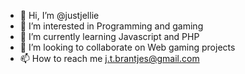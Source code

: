 - 👋 Hi, I’m @justjellie
- 👀 I’m interested in Programming and gaming
- 🌱 I’m currently learning Javascript and PHP
- 💞️ I’m looking to collaborate on Web gaming projects
- 📫 How to reach me j.t.brantjes@gmail.com

<!---
justjellie/justjellie is a ✨ special ✨ repository because its `README.md` (this file) appears on your GitHub profile.
You can click the Preview link to take a look at your changes.
--->
